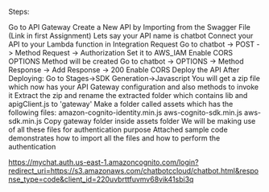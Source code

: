 Steps:

Go to API Gateway
Create a New API by Importing from the Swagger File (Link in first Assignment)
Lets say your API name is chatbot
Connect your API to your Lambda function in Integration Request
Go to chatbot -> POST -> Method Request -> Authorization
Set it to AWS_IAM
Enable CORS
OPTIONS Method will be created
Go to chatbot -> OPTIONS -> Method Response -> Add Response -> 200
Enable CORS
Deploy the API
After Deploying:
Go to Stages->SDK Generation->Javascript
You will get a zip file which now has your API Gateway configuration and also methods to invoke it
Extract the zip and rename the extracted folder which contains lib and apigClient.js to 'gateway'
Make a folder called assets which has the following files:
amazon-cognito-identity.min.js
aws-cognito-sdk.min.js
aws-sdk.min.js
Copy gateway folder inside assets folder
We will be making use of all these files for authentication purpose
Attached sample code demonstrates how to import all the files and how to perform the authentication

https://mychat.auth.us-east-1.amazoncognito.com/login?redirect_uri=https://s3.amazonaws.com/chatbotccloud/chatbot.html&response_type=code&client_id=220uvbrttfuvmv68vik41sbi3q